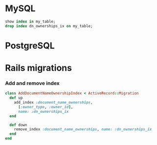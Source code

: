 # MySQL

```sql
show index in my_table;
drop index dn_ownerships_ix on my_table;

```

# PostgreSQL

# Rails migrations

### Add and remove index

```ruby
class AddDocumentNameOwnershipIndex < ActiveRecord::Migration
  def up
    add_index :document_name_ownerships, 
      [:owner_type, :owner_id],
      name: :dn_ownerships_ix
  end

  def down
    remove_index :document_name_ownerships, name: :dn_ownerships_ix
  end
end
```
